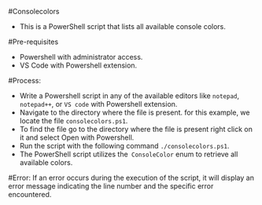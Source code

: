#Consolecolors
- This is a PowerShell script that lists all available console colors.

#Pre-requisites
- Powershell with administrator access.
- VS Code with Powershell extension.

#Process:
- Write a Powershell script in any of the available editors like `notepad`, `notepad++`, or `VS code` with Powershell extension.
- Navigate to the directory where the file is present. for this example, we locate the file `consolecolors.ps1`.
- To find the file go to the directory where the file is present right click on it and select Open with Powershell.
- Run the script with the following command `./consolecolors.ps1`.
- The PowerShell script utilizes the` ConsoleColor` enum to retrieve all available colors.

#Error:
If an error occurs during the execution of the script, it will display an error message indicating the line number and the specific error encountered.

